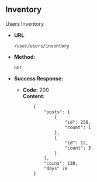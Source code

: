 **Inventory**
----
  Users Inventory

* **URL**

  `/user/users/inventory`

* **Method:**
  
  `GET`
  

* **Success Response:**
  
  * **Code:** 200 <br />
    **Content:** 
    
            {
                "posts": [
                    {
                        "id": 258,
                        "count": 1
                    },
                    {
                        "id": 12,
                        "count": 3
                    }
                ],
                "coins": 128,
                "days" 78
            }
 